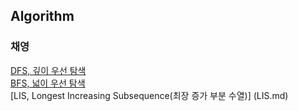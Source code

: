 ## Algorithm

### 채영
[DFS, 깊이 우선 탐색](DFS.md)  
[BFS, 넓이 우선 탐색](BFS.md)  
[LIS, Longest Increasing Subsequence(최장 증가 부분 수열)] (LIS.md)  
